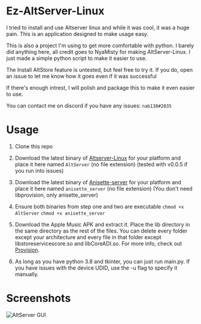 # Ez-AltServer-Linux
I tried to install and use Altserver linux and while it was cool, it was a huge pain. This is an application designed to make usage easy.

This is also a project I'm using to get more comfortable with python. I barely did anything here, all credit goes to NyaMisty for making AltServer-Linux. I just made a simple python script to make it easier to use.

The Install AltStore feature is untested, but feel free to try it. If you do, open an issue to let me know how it goes even if it was successful

If there's enough intrest, I will polish and package this to make it even easier to use.

You can contact me on discord if you have any issues: `nab138#2035`
# Usage
1. Clone this repo

2. Download the latest binary of [Altserver-Linux](https://github.com/NyaMisty/AltServer-Linux/releases) for your platform and place it here named `AltServer` (no file extension) (tested with v0.0.5 if you run into issues)

3. Download the latest binary of [Anisette-server](https://github.com/Dadoum/Provision/releases) for your platform and place it here named `anisette_server` (no file extension) (You don't need libprovision, only anisette_server)

4. Ensure both binaries from step one and two are executable `chmod +x AltServer` `chmod +x anisette_server`

5. Download the Apple Music APK and extract it. Place the lib directory in the same directory as the rest of the files. You can delete every folder except your architecture and every file in that folder except libstoreservicescore.so and libCoreADI.so. For more info, check out [Provision](https://github.com/Dadoum/Provision).

6. As long as you have python 3.8 and tkinter, you can just run main.py. If you have issues with the device UDID, use the -u flag to specify it manually.

# Screenshots

![AltServer GUI](https://nab138.tixte.co/r/altserver.png)
